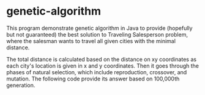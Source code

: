 # genetic-algorithm

This program demonstrate genetic algorithm in Java to provide (hopefully but not guaranteed) the best solution to Traveling Salesperson problem, where the salesman wants to travel all given cities with the minimal distance.

The total distance is calculated based on the distance on xy coordinates as each city's location is given in x and y coordinates. Then it goes through the phases of natural selection, which include 
reproduction, crossover, and mutation. The following code provide its answer based on 100,000th generation. 


